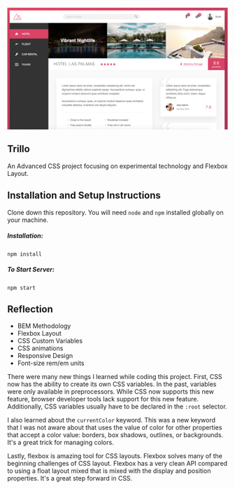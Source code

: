 <p align="center">
  <img src="./static-trillo/img/ss.png" width="600"/>
</p>

## Trillo
An Advanced CSS project focusing on experimental technology and Flexbox Layout.

## Installation and Setup Instructions
Clone down this repository. You will need `node` and `npm` installed globally on your machine.  
##### Installation:

`npm install`  

##### To Start Server:

`npm start`  

## Reflection

* BEM Methodology
* Flexbox Layout
* CSS Custom Variables
* CSS animations
* Responsive Design
* Font-size rem/em units

There were many new things I learned while coding this project. First, CSS now has the ability to create its own CSS variables. In the past, variables were only available in preprocessors. While CSS now supports this new feature, browser developer tools lack support for this new feature. Additionally, CSS variables usually have to be declared in the `:root` selector.

I also learned about the `currentColor` keyword. This was a new keyword that I was not aware about that uses the value of color for other properties that accept a color value: borders, box shadows, outlines, or backgrounds. It's a great trick for managing colors.

Lastly, flexbox is amazing tool for CSS layouts. Flexbox solves many of the beginning challenges of CSS layout. Flexbox has a very clean API compared to using a float layout mixed that is mixed with the display and position properties. It's a great step forward in CSS.
